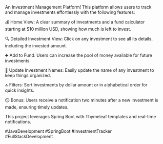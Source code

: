 An Investment Management Platform! This platform allows users to track and manage investments effortlessly with the following features:

💰 Home View: A clear summary of investments and a fund calculator starting at $10 million USD, showing how much is left to invest.

🔍 Detailed Investment View: Click on any investment to see all its details, including the invested amount.

➕ Add to Fund: Users can increase the pool of money available for future investments.

🔄 Update Investment Names: Easily update the name of any investment to keep things organized.

🔝 Filters: Sort investments by dollar amount or in alphabetical order for quick insights.

⏲️ Bonus: Users receive a notification two minutes after a new investment is made, ensuring timely updates.

This project leverages Spring Boot with Thymeleaf templates and real-time notifications.

#JavaDevelopment #SpringBoot #InvestmentTracker #FullStackDevelopment

